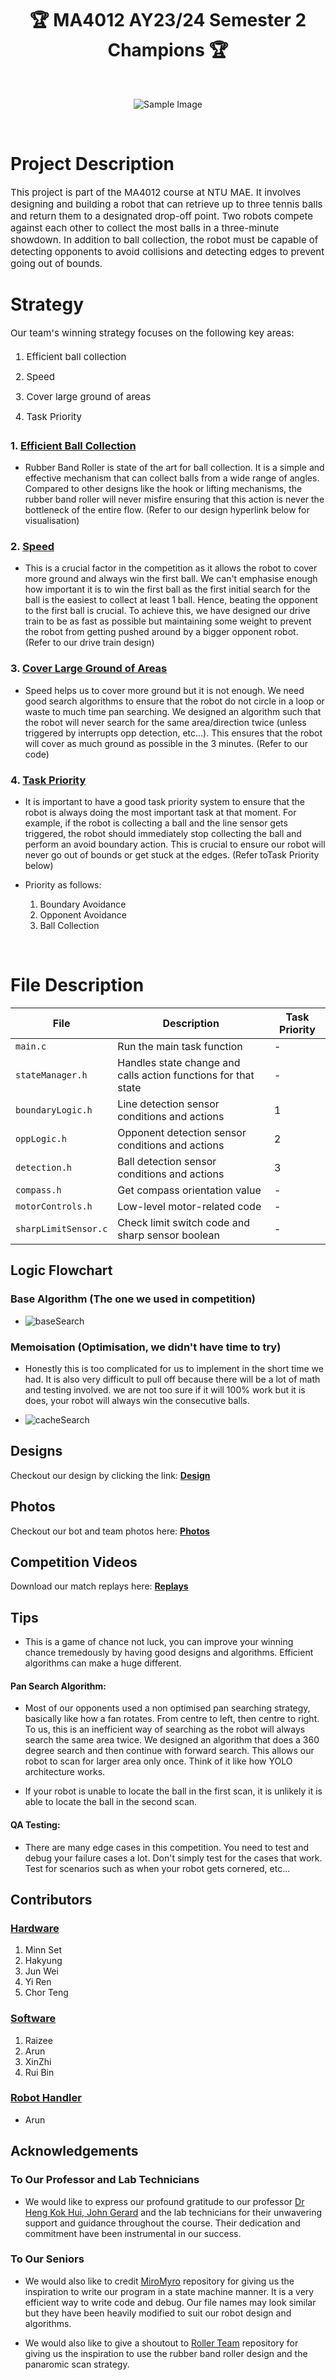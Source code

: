<h1 align='center'>🏆 MA4012 AY23/24 Semester 2 Champions 🏆</h1>

<br>

<div align='center' style="text-align:center">

![Sample Image](https://images.scholarschoice.com.sg/wp-content/uploads/2017/06/NTU.png)

</div>

<br>

# Project Description #

<p style = "font-size: 15px;">
    This project is part of the MA4012 course at NTU MAE. It involves designing and building a robot that can retrieve up to three tennis balls and return them to a designated drop-off point. Two robots compete against each other to collect the most balls in a three-minute showdown. In addition to ball collection, the robot must be capable of detecting opponents to avoid collisions and detecting edges to prevent going out of bounds.
</p>

# Strategy # 
<div style = "font-size: 15px;">
    Our team's winning strategy focuses on the following key areas:
    <ol style="line-height: 1.8;"> 
        <li style="margin-bottom: 5px;"> Efficient ball collection </li>
        <li style="margin-bottom: 5px;"> Speed </li>
        <li style="margin-bottom: 5px;"> Cover large ground of areas </li> 
        <li style="margin-bottom: 5px;"> Task Priority </li> 
    </ol>

</div>

<h3> 1. <u>Efficient Ball Collection</u> </h3>

- Rubber Band Roller is state of the art for ball collection. It is a simple and effective mechanism that can collect balls from a wide range of angles. Compared to other designs like the hook or lifting mechanisms, the rubber band roller will never misfire ensuring that this action is never the bottleneck of the entire flow. (Refer to our design hyperlink below for visualisation)

<h3> 2. <u>Speed</u> </h3>

- This is a crucial factor in the competition as it allows the robot to cover more ground and always win the first ball. We can't emphasise enough how important it is to win the first ball as the first initial search for the ball is the easiest to collect at least 1 ball. Hence, beating the opponent to the first ball is crucial. To achieve this, we have designed our drive train to be as fast as possible but maintaining some weight to prevent the robot from getting pushed around by a bigger opponent robot. (Refer to our drive train design)

<h3> 3. <u>Cover Large Ground of Areas</u> </h3>

- Speed helps us to cover more ground but it is not enough. We need good search algorithms to ensure that the robot do not circle in a loop or waste to much time pan searching. We designed an algorithm such that the robot will never search for the same area/direction twice (unless triggered by interrupts opp detection, etc...). This ensures that the robot will cover as much ground as possible in the 3 minutes. (Refer to our code)

<h3> 4. <u>Task Priority</u> </h3>

- It is important to have a good task priority system to ensure that the robot is always doing the most important task at that moment. For example, if the robot is collecting a ball and the line sensor gets triggered, the robot should immediately stop collecting the ball and perform an avoid boundary action. This is crucial to ensure our robot will never go out of bounds or get stuck at the edges. (Refer toTask Priority below)

- Priority as follows:
    1. Boundary Avoidance
    2. Opponent Avoidance
    3. Ball Collection

<br>

<h1> File Description </h1>

| File                  | Description                                                  | Task Priority |
|-----------------------|--------------------------------------------------------------|---------------|
| `main.c`              | Run the main task function                                   | -             |
| `stateManager.h`      | Handles state change and calls action functions for that state | -           |
| `boundaryLogic.h`     | Line detection sensor conditions and actions                 | 1             |
| `oppLogic.h`          | Opponent detection sensor conditions and actions             | 2             |
| `detection.h`         | Ball detection sensor conditions and actions                 | 3             |
| `compass.h`           | Get compass orientation value                                | -             |
| `motorControls.h`     | Low-level motor-related code                                 | -             |
| `sharpLimitSensor.c`  | Check limit switch code and sharp sensor boolean             | -             |


## Logic Flowchart ##

<h3>Base Algorithm (The one we used in competition)</h3>

- ![baseSearch](https://github.com/Rzi98/FIVES-champions/assets/84122776/7a7ca2c8-8282-4ea2-a4a6-28720db19bfa)

<h3>Memoisation (Optimisation, we didn't have time to try)</h3>

- Honestly this is too complicated for us to implement in the short time we had. It is also very difficult to pull off because there will be a lot of math and testing involved. we are not too sure if it will 100% work but it is does, your robot will always win the consecutive balls.

- ![cacheSearch](https://github.com/Rzi98/FIVES-champions/assets/84122776/c0d6c7ab-e5f3-4986-80cd-b0593cdd4baf)

## Designs ##
Checkout our design by clicking the link: **[Design](./markdown/design.md)**

## Photos ##
Checkout our bot and team photos here: **[Photos](./markdown/photo.md)**

## Competition Videos ##
Download our match replays here: **[Replays](./markdown/compvid.md)**

## Tips ##

- This is a game of chance not luck, you can improve your winning chance tremedously by having good designs and algorithms. Efficient algorithms can make a huge different.

#### Pan Search Algorithm: ####

- Most of our opponents used a non optimised pan searching strategy, basically like how a fan rotates. From centre to left, then centre to right. To us, this is an inefficient way of searching as the robot will always search the same area twice. We designed an algorithm that does a 360 degree search and then continue with forward search. This allows our robot to scan for larger area only once. Think of it like how YOLO architecture works. 

- If your robot is unable to locate the ball in the first scan, it is unlikely it is able to locate the ball in the second scan. 

#### QA Testing: ####

- There are many edge cases in this competition. You need to test and debug your failure cases a lot. Don't simply test for the cases that work. Test for scenarios such as when your robot gets cornered, etc...

## Contributors ##
<h3><u>Hardware</u></h3>

1. Minn Set
2. Hakyung
3. Jun Wei
4. Yi Ren
5. Chor Teng

<h3><u>Software</u></h3>

1. Raizee
2. Arun
3. XinZhi
4. Rui Bin

<h3><u>Robot Handler</u></h3>

- Arun

## Acknowledgements ##

<h3>To Our Professor and Lab Technicians</h3>

- We would like to express our profound gratitude to our professor <a href="https://dr.ntu.edu.sg/cris/rp/rp01120">Dr Heng Kok Hui, John Gerard</a> and the lab technicians for their unwavering support and guidance throughout the course. Their dedication and commitment have been instrumental in our success.

<h3>To Our Seniors</h3>

- We would also like to credit <a href="https://github.com/SKEW002/MiroMyro">MiroMyro</a> repository for giving us the inspiration to write our program in a state machine manner. It is a very efficient way to write code and debug. Our file names may look similar but they have been heavily modified to suit our robot design and algorithms.

- We would also like to give a shoutout to <a href="https://github.com/Pokealimit/MA4012-Competition">Roller Team</a> repository for giving us the inspiration to use the rubber band roller design and the panaromic scan strategy.